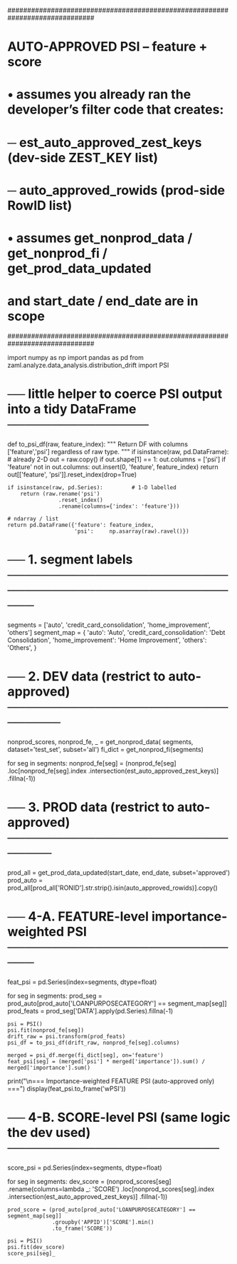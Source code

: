 ##############################################################################
# AUTO-APPROVED PSI  – feature + score
# • assumes you already ran the developer’s filter code that creates:
#     ─ est_auto_approved_zest_keys   (dev-side ZEST_KEY list)
#     ─ auto_approved_rowids          (prod-side RowID list)
# • assumes  get_nonprod_data / get_nonprod_fi / get_prod_data_updated
#   and start_date / end_date are in scope
##############################################################################

import numpy as np
import pandas as pd
from zaml.analyze.data_analysis.distribution_drift import PSI

# ── little helper to coerce PSI output into a tidy DataFrame ────────────────
def to_psi_df(raw, feature_index):
    """
    Return DF with columns ['feature','psi'] regardless of raw type.
    """
    if isinstance(raw, pd.DataFrame):      # already 2-D
        out = raw.copy()
        if out.shape[1] == 1:
            out.columns = ['psi']
        if 'feature' not in out.columns:
            out.insert(0, 'feature', feature_index)
        return out[['feature', 'psi']].reset_index(drop=True)

    if isinstance(raw, pd.Series):         # 1-D labelled
        return (raw.rename('psi')
                    .reset_index()
                    .rename(columns={'index': 'feature'}))

    # ndarray / list
    return pd.DataFrame({'feature': feature_index,
                         'psi':     np.asarray(raw).ravel()})


# ── 1.  segment labels ─────────────────────────────────────────────────────
segments = ['auto', 'credit_card_consolidation', 'home_improvement', 'others']
segment_map = {
    'auto': 'Auto',
    'credit_card_consolidation': 'Debt Consolidation',
    'home_improvement': 'Home Improvement',
    'others': 'Others',
}

# ── 2.  DEV data (restrict to auto-approved) ───────────────────────────────
nonprod_scores, nonprod_fe, _ = get_nonprod_data(
        segments, dataset='test_set', subset='all')
fi_dict = get_nonprod_fi(segments)

for seg in segments:
    nonprod_fe[seg] = (nonprod_fe[seg]
                       .loc[nonprod_fe[seg].index
                            .intersection(est_auto_approved_zest_keys)]
                       .fillna(-1))

# ── 3.  PROD data (restrict to auto-approved) ──────────────────────────────
prod_all = get_prod_data_updated(start_date, end_date, subset='approved')
prod_auto = prod_all[prod_all['RONID'].str.strip().isin(auto_approved_rowids)].copy()

# ── 4-A.  FEATURE-level importance-weighted PSI ────────────────────────────
feat_psi = pd.Series(index=segments, dtype=float)

for seg in segments:
    prod_seg = prod_auto[prod_auto['LOANPURPOSECATEGORY'] == segment_map[seg]]
    prod_feats = prod_seg['DATA'].apply(pd.Series).fillna(-1)

    psi = PSI()
    psi.fit(nonprod_fe[seg])
    drift_raw = psi.transform(prod_feats)
    psi_df = to_psi_df(drift_raw, nonprod_fe[seg].columns)

    merged = psi_df.merge(fi_dict[seg], on='feature')
    feat_psi[seg] = (merged['psi'] * merged['importance']).sum() / merged['importance'].sum()

print("\n=== Importance-weighted FEATURE PSI  (auto-approved only) ===")
display(feat_psi.to_frame('wPSI'))


# ── 4-B.  SCORE-level PSI (same logic the dev used) ────────────────────────
score_psi = pd.Series(index=segments, dtype=float)

for seg in segments:
    dev_score = (nonprod_scores[seg]
                 .rename(columns=lambda _: 'SCORE')
                 .loc[nonprod_scores[seg].index
                      .intersection(est_auto_approved_zest_keys)]
                 .fillna(-1))

    prod_score = (prod_auto[prod_auto['LOANPURPOSECATEGORY'] == segment_map[seg]]
                  .groupby('APPID')['SCORE'].min()
                  .to_frame('SCORE'))

    psi = PSI()
    psi.fit(dev_score)
    score_psi[seg]_
